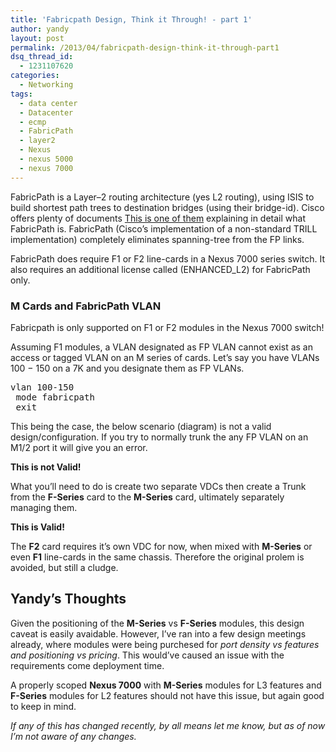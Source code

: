 ```yaml
---
title: 'Fabricpath Design, Think it Through! - part 1'
author: yandy
layout: post
permalink: /2013/04/fabricpath-design-think-it-through-part1
dsq_thread_id:
  - 1231107620
categories:
  - Networking
tags:
  - data center
  - Datacenter
  - ecmp
  - FabricPath
  - layer2
  - Nexus
  - nexus 5000
  - nexus 7000
---
```

FabricPath is a Layer&#8211;2 routing architecture (yes L2 routing), using ISIS to build shortest path trees to destination bridges (using their bridge-id). Cisco offers plenty of documents <a href="http://www.cisco.com/en/US/prod/collateral/switches/ps9441/ps9670/guide_c07-690079.html" target="blank">This is one of them</a> explaining in detail what FabricPath is. FabricPath (Cisco&#8217;s implementation of a non-standard TRILL implementation) completely eliminates spanning-tree from the FP links. 

FabricPath does require F1 or F2 line-cards in a Nexus 7000 series switch. It also requires an additional license called (ENHANCED_L2) for FabricPath only. 
<!--more-->

### M Cards and FabricPath VLAN

Fabricpath is only supported on F1 or F2 modules in the Nexus 7000 switch!

Assuming F1 modules, a VLAN designated as FP VLAN cannot exist as an access or tagged VLAN on an M series of cards. Let’s say you have VLANs 100 − 150 on a 7K and you designate them as FP VLANs.

<pre lang="plain">vlan 100-150
 mode fabricpath
 exit
</pre>

This being the case, the below scenario (diagram) is not a valid design/configuration. If you try to normally trunk the any FP VLAN on an M1/2 port it will give you an error.

**This is not Valid!**  
[<img id="img" title="img" src="http://ipyandy.net/assets/images/fp_and_m_f_cards_01.jpg" alt="" width="" height="" />][img1]

What you’ll need to do is create two separate VDCs then create a Trunk from the **F-Series** card to the **M-Series** card, ultimately separately managing them. 

**This is Valid!**  
[<img id="img2" title="img2" src="http://ipyandy.net/assets/images/fp_and_m_f_cards_02.jpg" alt="" width="" height="" />][img2]

The **F2** card requires it’s own VDC for now, when mixed with **M-Series** or even **F1** line-cards in the same chassis. Therefore the original prolem is avoided, but still a cludge.

## Yandy’s Thoughts

Given the positioning of the **M-Series** vs **F-Series** modules, this design caveat is easily avaidable. However, I’ve ran into a few design meetings already, where modules were being purchesed for *port density vs features and positioning vs pricing*. This would’ve caused an issue with the requirements come deployment time.

A properly scoped **Nexus 7000** with **M-Series** modules for L3 features and **F-Series** modules for L2 features should not have this issue, but again good to keep in mind.

*If any of this has changed recently, by all means let me know, but as of now I’m not aware of any changes.*

[img1]: http://ipyandy.net/assets/images/fp_and_m_f_cards_01.jpg
[img2]: http://ipyandy.net/assets/images/fp_and_m_f_cards_01.jpg